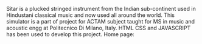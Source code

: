 Sitar is a plucked stringed instrument from the Indian sub-continent used in Hindustani classical music and now used all around the world.
This simulator is a part of project for ACTAM subject taught for MS in music and acoustic engg at Politecnico Di Milano, Italy.
HTML CSS and JAVASCRIPT has been used to develop this project.
Home page:

